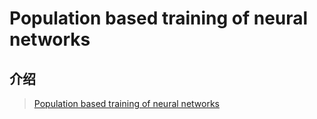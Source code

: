 # Population based training of neural networks

## 介绍

> [Population based training of neural networks](https://arxiv.org/pdf/1711.09846.pdf)



